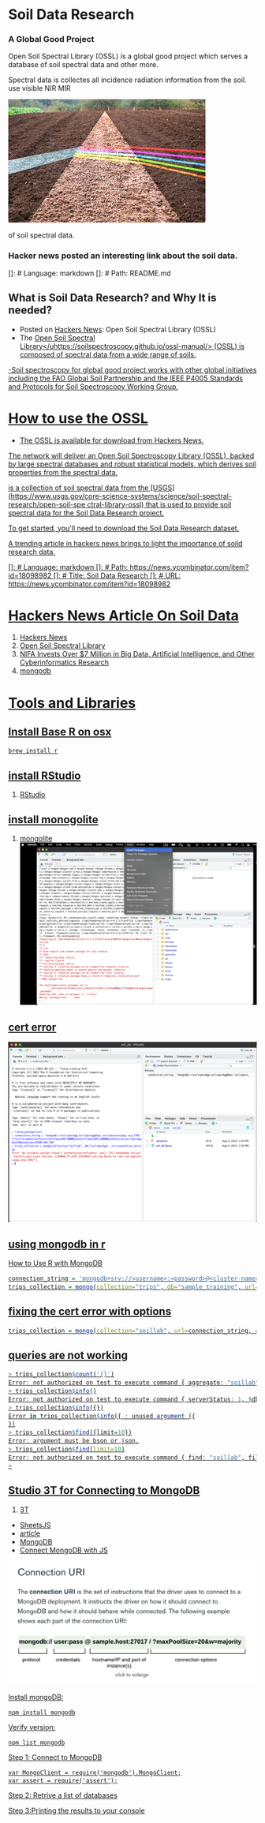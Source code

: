 # Soil Data Research

### A Global Good Project

Open Soil Spectral Library (OSSL) is a global good project which serves a database of soil spectral data and other more.

Spectral data is collectes all incidence radiation information from the soil.
use visible
NIR
MIR

![Soild and prisma](images/prisma_soil.jpeg)

of soil spectral data.

### Hacker news posted an interesting link about the soil data.

[]: # Language: markdown
[]: # Path: README.md

## What is Soil Data Research? and Why It is needed?

- Posted on [Hackers News](https://news.ycombinator.com/item?id=32293359):
  Open Soil Spectral Library (OSSL)
- The <u>Open Soil Spectral Library</uhttps://soilspectroscopy.github.io/ossl-manual/> ([OSSL](https://soilspectroscopy.github.io/ossl-manual/)) is composed of spectral data from a wide range of soils.

-Soil spectroscopy for global good project works with other global initiatives including the FAO Global Soil Partnership and the IEEE P4005 Standards and Protocols for Soil Spectroscopy Working Group.

# How to use the OSSL

- The OSSL is available for download from [Hackers News](https://news.ycombinator.com/item?id=32293359).

The network will deliver an Open Soil Spectroscopy Library (OSSL), backed by large spectral databases and robust statistical models, which derives soil properties from the spectral data.

is a collection of soil spectral data from the [USGS](https://www.usgs.gov/core-science-systems/science/soil-spectral-research/open-soil-spe ctral-library-ossl) that is used to provide soil spectral data for the [Soil Data Research](https://www.usgs.gov/core-science-systems/science/soil-spectral-research/soil-data-research) project.

To get started, you'll need to download the [Soil Data Research](https://www.usda.gov/nfs/data/of/soil/soil-data-research.html) dataset.

A trending article in hackers news brings to light the importance of soild research data.

[]: # Language: markdown
[]: # Path: https://news.ycombinator.com/item?id=18098982
[]: # Title: Soil Data Research
[]: # URL: https://news.ycombinator.com/item?id=18098982

# Hackers News Article On Soil Data

1. [Hackers News](https://news.ycombinator.com/item?id=32293359)
1. [Open Soil Spectral Library
   ](https://soilspectroscopy.github.io/ossl-manual/)
1. [NIFA Invests Over $7 Million in Big Data, Artificial Intelligence, and Other Cyberinformatics Research](https://www.nifa.usda.gov/about-nifa/press-releases/nifa-invests-over-7-million-big-data-artificial-intelligence-other)
1. [mongodb](https://soilspectroscopy.github.io/ossl-manual/index.html#ossl-mongodb)

# Tools and Libraries

## Install Base R on osx

```sh
brew install r
```

## install RStudio

1. [RStudio](https://www.rstudio.com/products/rstudio/download/#download)

## install monogolite

1. [mongolite](https://jeroen.github.io/mongolite/index.html#install-mongolite-in-r)
   ![rstudio](images/rstudio_install_package.png)

## cert error

![cert_error](images/cert_error.png)

## using mongodb in r

[How to Use R with MongoDB](https://www.mongodb.com/languages/mongodb-and-r-example)

```R
connection_string = 'mongodb+srv://<username>:<password>@<cluster-name>.mongodb.net/sample_training'
trips_collection = mongo(collection="trips", db="sample_training", url=connection_string)
```

## fixing the cert error with options

```R
trips_collection = mongo(collection="soillab", url=connection_string, options = ssl_options(weak_cert_validation = T))
```

## queries are not working

```R
> trips_collection$count('{}')
Error: not authorized on test to execute command { aggregate: "soillab", cursor: {}, pipeline: [ { $match: {} }, { $group: { _id: 1, n: { $sum: 1 } } } ], $db: "test", lsid: { id: UUID("b1e14775-e7f2-4a2e-9ee5-e58507553e73") } }
> trips_collection$info()
Error: not authorized on test to execute command { serverStatus: 1, $db: "test", lsid: { id: UUID("b1e14775-e7f2-4a2e-9ee5-e58507553e73") } }
> trips_collection$info({})
Error in trips_collection$info({ : unused argument ({
})
> trips_collection$find({limit=10})
Error: argument must be bson or json.
> trips_collection$find(limit=10)
Error: not authorized on test to execute command { find: "soillab", filter: {}, projection: { _id: 0 }, sort: {}, skip: 0, limit: 10, noCursorTimeout: false, $db: "test", lsid: { id: UUID("b1e14775-e7f2-4a2e-9ee5-e58507553e73") } }
>
```

## Studio 3T for Connecting to MongoDB

1. [3T](https://studio3t.com)

- SheetsJS
- article
- MongoDB
- Connect MongoDB with JS

![connection string](./mongoconn.png)

Install mongoDB:

```
npm install mongodb
```

Verify version:

```
npm list mongodb
```

Step 1: Connect to MongoDB

```
var MongoClient = require('mongodb').MongoClient;
var assert = require('assert');
```

Step 2: Retrive a list of databases

Step 3:Printing the results to your console

